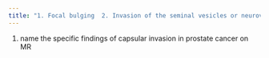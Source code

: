 ```yaml
---
title: "1. Focal bulging  2. Invasion of the seminal vesicles or neurovascular bundle  3. Loss of the angle between the prostate and rectum"
---
```

1. name the specific findings of capsular invasion in prostate cancer on MR

